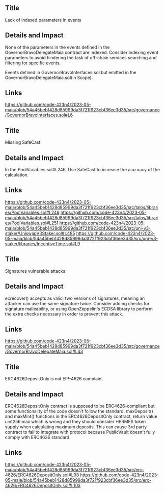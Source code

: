 ## Title
Lack of indexed parameters in events

## Details and Impact
None of the parameters in the events defined in the GovernorBravoDelegateMaia contract are indexed. Consider indexing event parameters to avoid hindering the task of off-chain services searching and filtering for specific events.

Events defined in GovernorBravoInterfaces.sol but emitted in the GovernorBravoDelegateMaia.sol(in Scope).

## Links
https://github.com/code-423n4/2023-05-maia/blob/54a45beb1428d85999da3f721f923cbf36ee3d35/src/governance/GovernorBravoInterfaces.sol#L6

## Title
Missing SafeCast

## Details and Impact
In the PoolVariables.sol#L246, Use SafeCast to increase the accuracy of the calculation.

## Links
https://github.com/code-423n4/2023-05-maia/blob/54a45beb1428d85999da3f721f923cbf36ee3d35/src/talos/libraries/PoolVariables.sol#L246
https://github.com/code-423n4/2023-05-maia/blob/54a45beb1428d85999da3f721f923cbf36ee3d35/src/talos/libraries/PoolVariables.sol#L251
https://github.com/code-423n4/2023-05-maia/blob/54a45beb1428d85999da3f721f923cbf36ee3d35/src/uni-v3-staker/UniswapV3Staker.sol#L485
https://github.com/code-423n4/2023-05-maia/blob/54a45beb1428d85999da3f721f923cbf36ee3d35/src/uni-v3-staker/libraries/IncentiveTime.sol#L9


## Title
Signatures vulnerable attacks

## Details and Impact
ecrecover() accepts as valid, two versions of signatures, meaning an attacker can use the same signature twice. Consider adding checks for signature malleability, or using OpenZeppelin's ECDSA library to perform the extra checks necessary in order to prevent this attack.

## Links
https://github.com/code-423n4/2023-05-maia/blob/54a45beb1428d85999da3f721f923cbf36ee3d35/src/governance/GovernorBravoDelegateMaia.sol#L43


## Title
ERC4626DepositOnly is not EIP-4626 complaint

## Details and Impact
ERC4626DepositOnly contract is supposed to be ERC4626-compliant but some functionality of the code doesn't follow the standard. maxDeposit() and maxMint() functions in the ERC4626DepositOnly contract, return value uint256.max which is wrong and they should consider HERMES token supply when calculating maximum deposits. This can cause 3rd party contract to fail to integrate with protocol because PublicVault doesn't fully comply with ERC4626 standard.

## Links
https://github.com/code-423n4/2023-05-maia/blob/54a45beb1428d85999da3f721f923cbf36ee3d35/src/erc-4626/ERC4626DepositOnly.sol#L98
https://github.com/code-423n4/2023-05-maia/blob/54a45beb1428d85999da3f721f923cbf36ee3d35/src/erc-4626/ERC4626DepositOnly.sol#L103